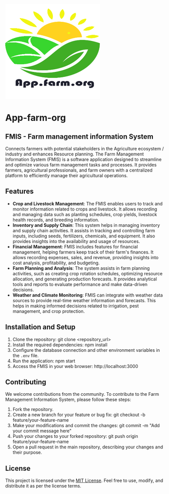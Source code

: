 <img src="Objects/Images/farm-logo-2.png" alt="FMIS LOGO" style="width:300px;height:300px;">

# App-farm-org

## FMIS - Farm management information System

Connects farmers with potential stakeholders in the Agriculture ecosystem / industry and enhances Resource planning.
The Farm Management Information System (FMIS) is a software application designed to streamline and optimize various farm management tasks and processes. It provides farmers, agricultural professionals, and farm owners with a centralized platform to efficiently manage their agricultural operations.

## Features
- **Crop and Livestock Management**: The FMIS enables users to track and monitor information related to crops and livestock. It allows recording and managing data such as planting schedules, crop yields, livestock health records, and breeding information.
- **Inventory and Supply Chain**: This system helps in managing inventory and supply chain activities. It assists in tracking and controlling farm inputs, including seeds, fertilizers, chemicals, and equipment. It also provides insights into the availability and usage of resources.
- **Financial Management**: FMIS includes features for financial management, helping farmers keep track of their farm's finances. It allows recording expenses, sales, and revenue, providing insights into cost analysis, profitability, and budgeting.
- **Farm Planning and Analysis**: The system assists in farm planning activities, such as creating crop rotation schedules, optimizing resource allocation, and generating production forecasts. It provides analytical tools and reports to evaluate performance and make data-driven decisions.
- **Weather and Climate Monitoring**: FMIS can integrate with weather data sources to provide real-time weather information and forecasts. This helps in making informed decisions related to irrigation, pest management, and crop protection.

## Installation and Setup
1. Clone the repository: git clone <repository_url>
2. Install the required dependencies: npm install
3. Configure the database connection and other environment variables in the `.env` file.
4. Run the application: npm start
5. Access the FMIS in your web browser: http://localhost:3000

## Contributing
We welcome contributions from the community. To contribute to the Farm Management Information System, please follow these steps:
1. Fork the repository.
2. Create a new branch for your feature or bug fix: git checkout -b feature/your-feature-name
3. Make your modifications and commit the changes: git commit -m "Add your commit message here"
4. Push your changes to your forked repository: git push origin feature/your-feature-name
5. Open a pull request in the main repository, describing your changes and their purpose.

## License
This project is licensed under the [MIT License](LICENSE). Feel free to use, modify, and distribute it as per the license terms.
